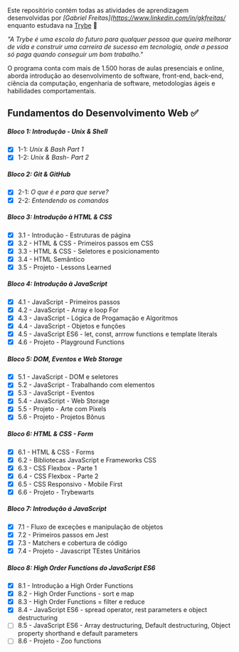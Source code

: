 Este repositório contém todas as atividades de aprendizagem desenvolvidas por _[Gabriel Freitas](https://www.linkedin.com/in/gkfreitas/_ enquanto estudava na [Trybe](https://www.betrybe.com/) :rocket:

_"A Trybe é uma escola do futuro para qualquer pessoa que queira melhorar de vida e construir uma carreira de sucesso em tecnologia, onde a pessoa só paga quando conseguir um bom trabalho."_

O programa conta com mais de 1.500 horas de aulas presenciais e online, aborda introdução ao desenvolvimento de software, front-end, back-end, ciência da computação, engenharia de software, metodologias ágeis e habilidades comportamentais.

## Fundamentos do Desenvolvimento Web :white_check_mark:

##### Bloco 1: Introdução - Unix & Shell

- [X] 1-1: _Unix & Bash Part 1_
- [X] 1-2: _Unix & Bash- Part 2_

##### Bloco 2: Git & GitHub

- [X] 2-1: _O que é e para que serve?_
- [X] 2-2: _Entendendo os comandos_

##### Bloco 3: Introdução à HTML & CSS

- [X] 3.1 - Introdução - Estruturas de página
- [X] 3.2 - HTML & CSS - Primeiros passos em CSS
- [X] 3.3 - HTML & CSS - Seletores e posicionamento
- [X] 3.4 - HTML Semântico
- [X] 3.5 - Projeto - Lessons Learned

##### Bloco 4: Introdução à JavaScript

- [X] 4.1 - JavaScript - Primeiros passos
- [X] 4.2 - JavaScript - Array e loop For
- [X] 4.3 - JavaScript - Lógica de Progamação e Algoritmos
- [X] 4.4 - JavaScript - Objetos e funções
- [X] 4.5 - JavaScript ES6 - let, const, arrrow functions e template literals
- [X] 4.6 - Projeto - Playground Functions

##### Bloco 5: DOM, Eventos e Web Storage

- [X] 5.1 - JavaScript - DOM e seletores
- [X] 5.2 - JavaScript - Trabalhando com elementos
- [X] 5.3 - JavaScript - Eventos
- [X] 5.4 - JavaScript - Web Storage
- [X] 5.5 - Projeto - Arte com Pixels
- [X] 5.6 - Projeto - Projetos Bônus

##### Bloco 6: HTML & CSS - Form

- [X] 6.1 - HTML & CSS - Forms
- [X] 6.2 - Bibliotecas JavaScript e Frameworks CSS
- [X] 6.3 - CSS Flexbox - Parte 1
- [X] 6.4 - CSS Flexbox - Parte 2
- [X] 6.5 - CSS Responsivo - Mobile First
- [X] 6.6 - Projeto - Trybewarts

##### Bloco 7: Introdução á JavaScript

- [X] 7.1 - Fluxo de exceções e manipulação de objetos
- [X] 7.2 - Primeiros passos em Jest
- [X] 7.3 - Matchers e cobertura de código
- [X] 7.4 - Projeto - Javascript TEstes Unitários

##### Bloco 8: High Order Functions do JavaScript ES6

- [X] 8.1 - Introdução a High Order Functions
- [X] 8.2 - High Order Functions - sort e map
- [X] 8.3 - High Order Functions = filter e reduce
- [X] 8.4 - JavaScript ES6 - spread operator, rest parameters e object destructuring
- [ ] 8.5 - JavaScript ES6 - Array destructuring, Default destructuring, Object property shorthand e default parameters
- [ ] 8.6 - Projeto - Zoo functions